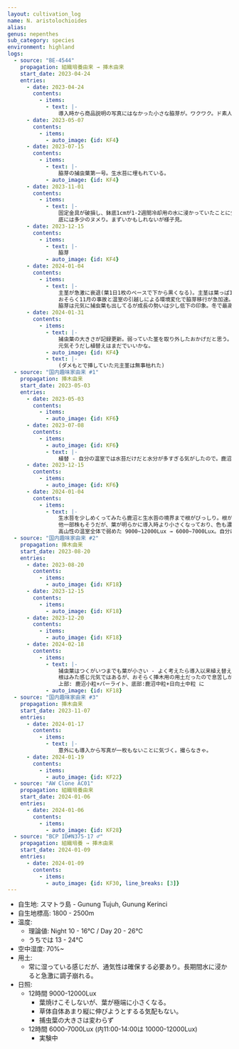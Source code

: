 ```yaml
---
layout: cultivation_log
name: N. aristolochioides
alias:
genus: nepenthes
sub_category: species
environment: highland
logs:
  - source: "BE-4544"
    propagation: 組織培養由来 → 挿木由来
    start_date: 2023-04-24
    entries:
      - date: 2023-04-24
        contents:
          - items:
            - text: |-
                導入時から商品説明の写真にはなかった小さな脇芽が。ワクワク。ド素人なので植え替えはしない。
      - date: 2023-05-07
        contents:
          - items:
            - auto_image: {id: KF4}
      - date: 2023-07-15
        contents:
          - items:
            - text: |-
                脇芽の捕虫葉第一号。生水苔に埋もれている。
            - auto_image: {id: KF4}
      - date: 2023-11-01
        contents:
          - items:
            - text: |-
                固定金具が破損し、鉢底1cmが1-2週間冷却用の水に浸かっていたことに気づく(夜は9℃ぐらいまで冷却されるやつ)。
                底には多少のヌメり。まずいかもしれないが様子見。
      - date: 2023-12-15
        contents:
          - items:
            - text: |-
                脇芽
            - auto_image: {id: KF4}
      - date: 2024-01-04
        contents:
          - items:
            - text: |-
                主茎が急激に衰退(葉1日1枚のペースで下から黒くなる)。主茎は葉っぱ1枚になってしまう。成長点も黒くなる。主茎除去(ダメ元で挿す)
                おそらく11月の事故と温室の引越しによる環境変化で脇芽移行が急加速。さっさと切って挿しておけばよかった... 
                脇芽は元気に捕虫葉も出してるが成長の勢いは少し低下の印象。冬で最高気温がなかなか出せないからかもしれないが、導入時から植替えていないのでそろそろかな。
      - date: 2024-01-31
        contents:
          - items:
            - text: |-
                捕虫葉の大きさが記録更新。弱っていた茎を取り外したおかげだと思う。
                元気そうだし植替えはまだでいいかな。
            - auto_image: {id: KF4}
            - text: |-
                (ダメもとで挿していた元主茎は無事枯れた)
  - source: "国内趣味家由来 #1"
    propagation: 挿木由来
    start_date: 2023-05-03
    entries:
      - date: 2023-05-03
        contents:
          - items:
            - auto_image: {id: KF6}
      - date: 2023-07-08
        contents:
          - items:
            - auto_image: {id: KF6}
            - text: |-
                植替 - 自分の温室では水苔だけだと水分が多すぎる気がしたので。鹿沼/赤玉/パーライト+表面に生水苔被せ。
      - date: 2023-12-15
        contents:
          - items:
            - auto_image: {id: KF6}
      - date: 2024-01-04
        contents:
          - items:
            - text: |- 
                生水苔を少しめくってみたら鹿沼と生水苔の境界まで根がびっしり。根が元気なので今年に期待。捕虫葉は葉の大きさにしては大きい。
                他一部株もそうだが、葉が明らかに導入時より小さくなっており、色も濃い緑から黄緑っぽく変わっているのでおそらくLEDが強すぎる。
                高山性の温室全体で弱めた 9000~12000Lux → 6000~7000Lux。自分に強光栽培は早すぎた。
  - source: "国内趣味家由来 #2"
    propagation: 挿木由来
    start_date: 2023-08-20
    entries:
      - date: 2023-08-20
        contents:
          - items:
            - auto_image: {id: KF18}
      - date: 2023-12-15
        contents:
          - items:
            - auto_image: {id: KF18}
      - date: 2023-12-20
        contents:
          - items:
            - auto_image: {id: KF18}
      - date: 2024-02-18
        contents:
          - items:
            - text: |-
                捕虫葉はつくがいつまでも葉が小さい - よく考えたら導入以来植え替えていないので植え替えることに。
                根はみた感じ元気ではあるが、おそらく挿木用の用土だったので息苦しかったのかも。
                上部: 鹿沼小粒+パーライト、底部:鹿沼中粒+日向土中粒 に
            - auto_image: {id: KF18}
  - source: "国内趣味家由来 #3"
    propagation: 挿木由来
    start_date: 2023-11-07
    entries:
      - date: 2024-01-17
        contents:
          - items:
            - text: |-
                意外にも導入から写真が一枚もないことに気づく。撮らなきゃ。
      - date: 2024-01-19
        contents:
          - items:
            - auto_image: {id: KF22}
  - source: "AW Clone AC01"
    propagation: 組織培養由来
    start_date: 2024-01-06
    entries:
      - date: 2024-01-06
        contents:
          - items:
            - auto_image: {id: KF28}
  - source: "BCP ID#N375-17 ♂"
    propagation: 組織培養 → 挿木由来
    start_date: 2024-01-09
    entries:
      - date: 2024-01-09
        contents:
          - items:
            - auto_image: {id: KF30, line_breaks: [3]}
---
```

- 自生地: スマトラ島 - Gunung Tujuh, Gunung Kerinci
- 自生地標高: 1800 - 2500m
- 温度:
  - 理論値: Night 10 - 16℃ / Day 20 - 26℃
  - うちでは 13 - 24℃
- 空中湿度: 70%~
- 用土:
  - 常に湿っている感じだが、通気性は確保する必要あり。長期間水に浸かると急激に調子崩れる。
- 日照:
  - 12時間 9000-12000Lux
    - 葉焼けこそしないが、葉が極端に小さくなる。
    - 草体自体あまり縦に伸びようとするる気配もない。
    - 捕虫葉の大きさは変わらず
  - 12時間 6000-7000Lux (内11:00-14:00は 10000-12000Lux)
    - 実験中
